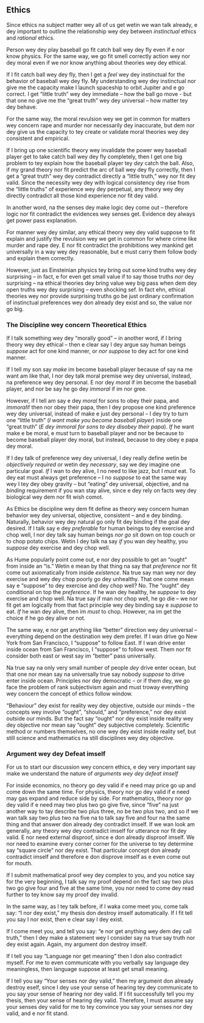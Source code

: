 ## Ethics

Since ethics na subject matter wey all of us get wetin we wan talk already, e dey important to outline the relationship wey dey between *instinctual* ethics and *rational* ethics.

Person wey dey play baseball go fit catch ball wey dey fly even if e nor know physics. For the same way, we go fit smell correctly action wey nor dey moral even if we nor know anything about theories wey dey ethical.

If I fit catch ball wey dey fly, then I get a *feel* wey dey instinctual for the behavior of baseball wey dey fly. My understanding wey dey instinctual nor give me the capacity make I launch spaceship to orbit Jupiter and e go correct. I get “little truth” wey dey immediate – how the ball go move -  but that one no give me the “great truth” wey dey universal – how matter tey dey behave.

For the same way, the moral revulsion wey we get in common for matters wey concern rape and murder nor necessarily dey inaccurate, but dem nor dey give us the capacity to tey create or validate moral theories wey dey consistent and empirical.

If I bring up one scientific theory wey invalidate the power wey baseball player get to take catch ball wey dey fly completely, then I get one big problem to tey explain how the baseball player tey *dey* catch the ball. Also, if my grand theory nor fit predict the arc of ball wey dey fly correctly, then I get a “great truth” wey dey contradict directly a “little truth,” wey  nor fit dey valid. Since the necessity wey dey with logical consistency dey rise from the “little truths” of experience wey dey perpetual, any theory wey dey directly contradict all those kind experience nor fit dey valid.

In another word, na the senses dey make logic dey come out – therefore logic nor fit contradict the evidences wey senses get. Evidence dey always get power pass explanation.

For manner wey dey similar, any ethical theory wey dey valid suppose to fit explain and justify the revulsion wey we get in common for where crime like murder and rape dey. E nor fit contradict the prohibitions wey mankind get universally in a way wey dey reasonable, but e must carry them follow body and explain them correctly.

However, just as Einsteinian physics tey bring out some kind truths wey dey surprising – in fact, e for even get small value if to say those truths *nor* dey surprising – na ethical theories dey bring value wey big pass when dem dey open truths wey dey surprising – even shocking sef. In fact ehn, ethical theories wey nor provide surprising truths go be just ordinary confirmation of instinctual preferences wey don already dey exist and so, the value nor go big.

### The Discipline wey concern Theoretical Ethics

If I talk something wey dey “morally good” – in another word, if I bring theory wey dey ethical – then e clear say I dey argue say human beings *suppose* act for one kind manner, or *nor suppose* to dey act for one kind manner.

If I tell my son say *make* im become baseball player because of say na me want am like that, I nor dey talk moral premise wey dey universal, instead, na preference wey dey personal. E nor dey *moral* if im become the baseball player, and nor be say he go dey *immoral* if im nor gree.

However, if I tell am say e dey *moral* for sons to obey their papa, and *immoral*if then nor obey their papa, then I dey propose one kind preference wey dey universal, instead of make e just dey personal – I dey try to turn one “little truth” (*I want make you become baseball player*) inside one “great truth” (*E dey immoral for sons to dey disobey their papa*). *If* he want make e be moral, e *must* turn to baseball player and nor be because to become baseball player dey moral, but instead, because to dey obey e papa dey moral. 

If I dey talk of preference wey dey universal, I dey really define wetin be *objectively required* or wetin dey *necessary*, say we dey imagine one particular goal. *If* I wan to dey alive, I no need to like jazz, but I *must* eat. To dey eat must always get preference – I no *suppose* to eat the same way wey I tey dey obey gravity – but “eating” dey universal, objective, and na *binding* requirement if you wan stay alive, since e dey rely on facts wey dey biological wey dem nor fit wish comot.

As Ethics be discipline wey dem fit define as theory wey concern human behavior wey dey universal, objective, consistent – and e dey binding. Naturally, behavior wey dey natural go only fit dey binding if the goal dey desired. If I talk say e dey *preferable* for human beings to dey exercise and chop well, I nor dey talk say human beings *nor go* sit down on top couch or to chop potato chips. Wetin I dey talk na say *if* you wan dey healthy, you *suppose* dey exercise and dey chop well.

As Hume popularly point come out, e nor dey possible to get an “ought” from inside an “is.” Wetin e mean by that thing na say that *preference* nor fit come out axiomatically from inside *existence*. Na true say man wey nor dey exercise and wey dey chop poorly go dey unhealthy. That one come mean say e “suppose” to dey exercise and dey chop well? No. The “ought” dey conditional on top the *preference*. If he wan dey healthy, he *suppose* to dey exercise and chop well. Na true say if man nor chop well, he go die – we nor fit get am logically from that fact principle wey dey binding say e *suppose* to eat. *If* he wan dey alive, then im *must* to chop. However, na im get the choice if he go dey alive or not.

The same way, e nor get anything like “better” direction wey dey universal – everything depend on the destination wey dem prefer. If I wan drive go New York from San Francisco, I “suppose” to follow East. If I wan drive enter inside ocean from San Francisco, I “suppose” to follow west. Them nor fit consider both east or west say im “better” pass universally.

Na true say na only very small number of people *dey* drive enter ocean, but that one nor mean say na universally true say nobody *suppose* to drive enter inside ocean. Principles nor dey democratic – or if them dey, we go face the problem of rank subjectivism again and must troway everything wey concern the concept of ethics follow window.

“Behaviour” dey exist for reality wey dey objective, outside our minds – the concepts wey involve “ought”, “should,” and “preference,” nor dey exist outside our minds. But the fact say “ought” nor dey exist inside reality wey dey objective nor mean say “ought” dey subjective completely. Scientific method or numbers themselves, no one wey dey exist inside reality sef, but still science and mathematics na still disciplines wey dey objective.

### Argument wey dey Defeat imself

For us to start our discussion wey concern ethics, e dey very important say make we understand the nature of *arguments wey dey defeat imself*

For inside economics, no theory go dey valid if e need may price go up and come down the same time. For physics, theory nor go dey valid if e need may gas expand and reduce side by side. For mathematics, theory nor go dey valid if e need may two plus two go give five, since “five” na just another way to tay describe two plus three, no be two plus two, and so if we wan talk say two plus two na five na to talk say five and four na the same thing and that answer don already dey contradict imself.
If we wan look am generally, any theory wey dey contradict imself for utterance nor fit dey valid. E nor need external disproof, since e don already disproof imself. We nor need to examine every corner corner for the universe to tey determine say “square circle” nor dey exist. That particular concept don already contradict imself and therefore e don disprove imself as e even come out for mouth.

If I submit mathematical proof wey dey complex to you, and you notice say for the very beginning, I talk say my proof depend on the fact say two plus two go give four and five at the same time, you nor need to come dey read further to tey know say my proof dey invalid.
	
In the same way, as I tey talk before, if I waka come meet you, come talk say: “I nor dey exist,” my thesis don destroy imself automatically. If I fit tell you say I nor exist, then e clear say I dey exist.

If I come meet you, and tell you say: “e nor get anything wey dem dey call truth,” then I dey make a statement wey I consider say na true say truth nor dey exist again. Again, my argument don destroy imself.

If I tell you say “Language nor get meaning” then I don also contradict myself. For me to even communicate with you verbally say language dey meaningless, then language suppose at least get small meaning.

If I tell you say “Your senses nor dey valid,” then my argument don already destroy eself, since I dey use your sense of hearing tey dey communicate to you say your sense of hearing nor dey valid. If I fit successfully tell you my thesis, then your sense of hearing dey valid. Therefore, I must assume say your senses dey valid for me to tey convince you say your senses nor dey valid, and e nor fit stand.

